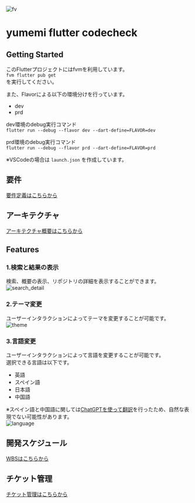 ![fv](https://github.com/go5go69/yumemi-flutter-codecheck/assets/71274816/c94fa37c-149d-4206-b373-0c0e6a27bf6a)
# yumemi flutter codecheck


## Getting Started
このFlutterプロジェクトにはfvmを利用しています。  
`fvm flutter pub get`  
を実行してください。  

また、Flavorによる以下の環境分けを行っています。
- dev
- prd

dev環境のdebug実行コマンド  
`flutter run --debug --flavor dev --dart-define=FLAVOR=dev`

prd環境のdebug実行コマンド  
`flutter run --debug --flavor prd --dart-define=FLAVOR=prd`

※VSCodeの場合は `launch.json` を作成しています。  

## 要件
[要件定義はこちらから](https://aluminum-weeder-2d6.notion.site/2a8c4373bf664f5188a0b8e9b2cb9026)

## アーキテクチャ
[アーキテクチャ概要はこちらから](https://aluminum-weeder-2d6.notion.site/e93f23af977b43919e61f1e51e82adb1?pvs=4)

## Features
### 1.検索と結果の表示
検索、概要の表示、リポジトリの詳細を表示することができます。  
![search_detail](https://github.com/go5go69/yumemi-flutter-codecheck/assets/71274816/b19b7401-8c95-4b0c-b6fb-14b5ab6a9eb6)

### 2.テーマ変更
ユーザーインタラクションによってテーマを変更することが可能です。
![theme](https://github.com/go5go69/yumemi-flutter-codecheck/assets/71274816/6385ff73-9eb6-48ce-8cd2-fb7eb7c00551)

### 3.言語変更
ユーザーインタラクションによって言語を変更することが可能です。  
選択できる言語は以下です。
- 英語
- スペイン語
- 日本語
- 中国語

※スペイン語と中国語に関しては[ChatGPTを使って翻訳](https://github.com/go5go69/yumemi-flutter-codecheck/pull/17)を行ったため、自然な表現でない可能性があります。  
![language](https://github.com/go5go69/yumemi-flutter-codecheck/assets/71274816/b411cfcb-76d9-4b8c-b0a6-9690c7498c8b)

## 開発スケジュール
[WBSはこちらから](https://docs.google.com/spreadsheets/d/1WWjMd65853NrDJEDuD1YO2fXmgMr6n1tH9_LLnleq9E/edit?gid=0#gid=0)

## チケット管理
[チケット管理はこちらから](https://aluminum-weeder-2d6.notion.site/48cb7b132d4648578bc809e001dd31da)
